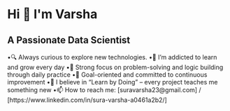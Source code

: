 <h1 align="centre" >Hi 👋 I'm Varsha</h1>
<h2 align="centre" > A Passionate Data Scientist</h2>
<p> •🔍 Always curious to explore new technologies. 
•🌱 I’m addicted to learn and grow every day
•🧠 Strong focus on problem-solving and logic building through daily practice
•🎯 Goal-oriented and committed to continuous improvement
•💬 I believe in “Learn by Doing” – every project teaches me something new
•📫 How to reach me: [suravarsha23@gmail.com] / [https://www.linkedin.com/in/sura-varsha-a0461a2b2/]
</p>

